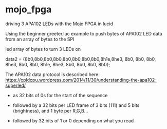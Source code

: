 # mojo_fpga
driving 3 APA102 LEDs with the Mojo FPGA in lucid


Using the beginner greeter.luc example to push bytes of APA102 LED data from an array of bytes to the SPI


led array of bytes to turn 3 LEDs on



data2 = {8b0,8b0,8b0,8b0,8b0,8b0,8b0,8b0,8h1e,8he3, 8b0, 8b0, 8b0, 8he3, 8b0, 8b0, 8h1e, 8he3, 8b0, 8b0, 8b0, 8b0};


The APA102 data protocol is described here: https://cpldcpu.wordpress.com/2014/11/30/understanding-the-apa102-superled/

- as 32 bits of 0s for the start of the sequence

- followed by a 32 bits per LED frame of 3 bits (111) and 5 bits (brightness), and 1 byte per R,G,B... 

- followed by 32 bits of 1 or 0 depending on what you read
